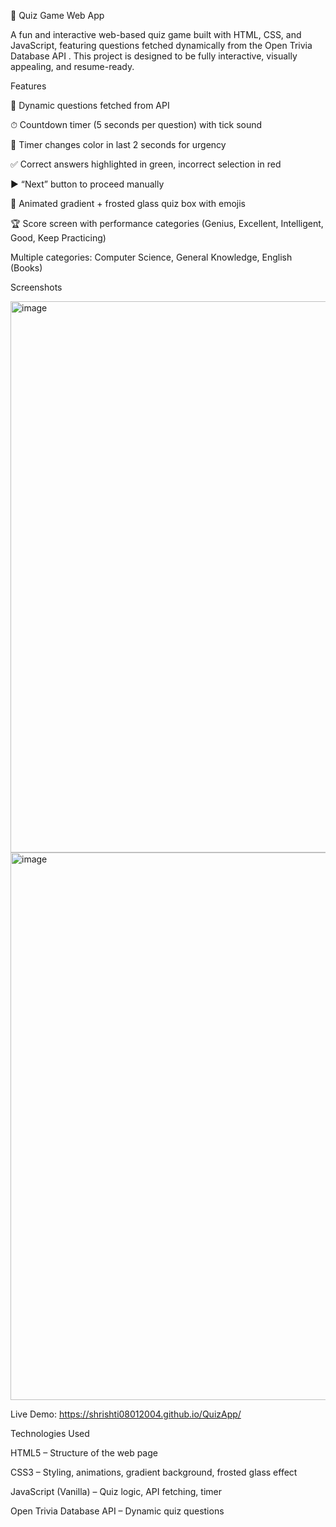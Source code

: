 🎯 Quiz Game Web App

A fun and interactive web-based quiz game built with HTML, CSS, and JavaScript, featuring questions fetched dynamically from the Open Trivia Database API
. This project is designed to be fully interactive, visually appealing, and resume-ready.

Features

🌟 Dynamic questions fetched from API

⏱ Countdown timer (5 seconds per question) with tick sound

🔴 Timer changes color in last 2 seconds for urgency

✅ Correct answers highlighted in green, incorrect selection in red

▶️ “Next” button to proceed manually

🎨 Animated gradient + frosted glass quiz box with emojis

🏆 Score screen with performance categories (Genius, Excellent, Intelligent, Good, Keep Practicing)


Multiple categories: Computer Science, General Knowledge, English (Books)

Screenshots

<img width="1859" height="882" alt="image" src="https://github.com/user-attachments/assets/fba3ae52-ac59-4b79-bbb0-b51913644feb" />
<img width="1904" height="876" alt="image" src="https://github.com/user-attachments/assets/f4b7b043-f81b-4a5b-bd01-4aa4b650ec60" />


 Live Demo: https://shrishti08012004.github.io/QuizApp/

Technologies Used

HTML5 – Structure of the web page

CSS3 – Styling, animations, gradient background, frosted glass effect

JavaScript (Vanilla) – Quiz logic, API fetching, timer

Open Trivia Database API – Dynamic quiz questions
